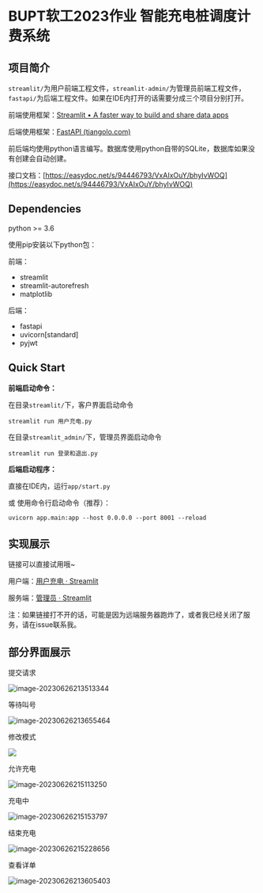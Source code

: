 # BUPT软工2023作业 智能充电桩调度计费系统



## 项目简介

`streamlit/`为用户前端工程文件，`streamlit-admin/`为管理员前端工程文件，`fastapi/`为后端工程文件。如果在IDE内打开的话需要分成三个项目分别打开。

前端使用框架：[Streamlit • A faster way to build and share data apps](https://streamlit.io/)

后端使用框架：[FastAPI (tiangolo.com)](https://fastapi.tiangolo.com/zh/)

前后端均使用python语言编写。数据库使用python自带的SQLite，数据库如果没有创建会自动创建。

接口文档：[https://easydoc.net/s/94446793/VxAIxOuY/bhyIvWOQ](https://easydoc.net/s/94446793/VxAIxOuY/bhyIvWOQ)


## Dependencies

python >= 3.6

使用pip安装以下python包：

前端：

- streamlit
- streamlit-autorefresh
- matplotlib

后端：

- fastapi
- uvicorn[standard]
- pyjwt



## Quick Start

**前端启动命令：**

在目录`streamlit/`下，客户界面启动命令

```
streamlit run 用户充电.py
```

在目录`streamlit_admin/`下，管理员界面启动命令

```
streamlit run 登录和退出.py
```

**后端启动程序：**

直接在IDE内，运行`app/start.py`

或 使用命令行启动命令（推荐）：

```
uvicorn app.main:app --host 0.0.0.0 --port 8001 --reload 
```



## 实现展示

链接可以直接试用哦~

用户端：[用户充电 · Streamlit](http://123.56.44.128:8501/)

服务端：[管理员 · Streamlit](http://123.56.44.128:8502/)

注：如果链接打不开的话，可能是因为远端服务器跑炸了，或者我已经关闭了服务，请在issue联系我。



## 部分界面展示

提交请求

![image-20230626213513344](https://sinkers-pic.oss-cn-beijing.aliyuncs.com/img/image-20230626213513344.png)

等待叫号

![image-20230626213655464](https://sinkers-pic.oss-cn-beijing.aliyuncs.com/img/image-20230626213655464.png)

修改模式

![](https://sinkers-pic.oss-cn-beijing.aliyuncs.com/img/image-20230626213759537.png)

允许充电

![image-20230626215113250](https://sinkers-pic.oss-cn-beijing.aliyuncs.com/img/image-20230626215113250.png)

充电中

![image-20230626215153797](https://sinkers-pic.oss-cn-beijing.aliyuncs.com/img/image-20230626215153797.png)

结束充电

![image-20230626215228656](https://sinkers-pic.oss-cn-beijing.aliyuncs.com/img/image-20230626215228656.png)

查看详单

![image-20230626213605403](https://sinkers-pic.oss-cn-beijing.aliyuncs.com/img/image-20230626213605403.png)


